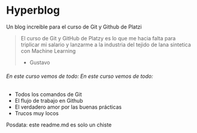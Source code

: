 # Hyperblog
Un blog increible para el curso de Git y Github de Platzi
>El curso de Git y GitHub de Platzy es lo que me hacia falta para triplicar mi salario y lanzarme a la industria del tejido de lana sintetica con Machine Learning
> - Gustavo

###### En este curso vemos de todo: En este curso vemos de todo: 
- Todos los comandos de Git
- El flujo de trabajo en Github 
- El verdadero amor por las buenas prácticas
- Trucos muy locos 

Posdata: este readme.md es solo un chiste 